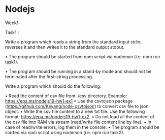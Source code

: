 # Nodejs

Week1:

Task1 : 

Write a program which reads a string from the standard input stdin, reverses it and then writes it to
the standard output stdout.

• The program should be started from npm script via nodemon (i.e. npm run task1).

• The program should be running in a stand-by mode and should not be terminated after the first-string processing.

Write a program which should do the following:

• Read the content of csv file from ./csv directory. Example: https://epa.ms/nodejs19-hw1-ex1
• Use the csvtojson package (https://github.com/Keyang/node-csvtojson) to convert csv file to
json object.
• Write the csv file content to a new txt file.
Use the following format: https://epa.ms/nodejs19-hw1-ex2.
• Do not load all the content of the csv file into RAM via stream (read/write file content line by
line).
• In case of read/write errors, log them in the console.
• The program should be started via npm script using nodemon (i.e. npm run task2).
